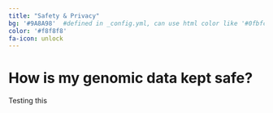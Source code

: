 ```yaml
---
title: "Safety & Privacy"
bg: '#9A8A98'  #defined in _config.yml, can use html color like '#0fbfcf'
color: '#f8f8f8'
fa-icon: unlock
---
```


# How is my genomic data kept safe?

Testing this
